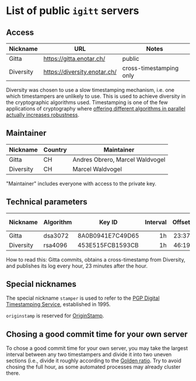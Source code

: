 # List of public `igitt` servers

## Access

| Nickname    | URL                          | Notes                   |
| ----------- | ---------------------------- | ----------------------- |
| Gitta       | https://gitta.enotar.ch/     | public                  |
| Diversity   | https://diversity.enotar.ch/ | cross-timestamping only |

Diversity was chosen to use a slow timestamping mechanism, i.e. one which
timestampers are unlikely to use. This is used to achieve diversity in the
cryptographic algorithms used. Timestamping is one of the few applications
of cryptography where [offering different algorithms in parallel actually
increases robustness](./Cryptography.md#algorithm-diversity).

## Maintainer

| Nickname    | Country | Maintainer                      |
| ----------- | ------- | ------------------------------- |
| Gitta       | CH      | Andres Obrero, Marcel Waldvogel |
| Diversity   | CH      | Marcel Waldvogel                |

"Maintainer" includes everyone with access to the private key.

## Technical parameters

| Nickname    | Algorithm | Key ID           | Interval | Offset | Timestamped by |
| ----------- | --------- | ---------------- | --------:| ------:| -------------- |
| Gitta       | dsa3072   | 8A0B0941E7C49D65 |       1h |  23:37 | Diversity      |
| Diversity   | rsa4096   | 453E515FCB1593CB |       1h |  46:19 | Gitta          |

How to read this: Gitta commits, obtains a cross-timestamp from Diversity, and
publishes its log every hour, 23 minutes after the hour.

## Special nicknames

The special nickname `stamper` is used to refer to the [PGP Digital
Timestamping Service](http://www.itconsult.co.uk/stamper.htm),
established in 1995.

`originstamp` is reserved for [OriginStamp](https://originstamp.org).

## Chosing a good commit time for your own server

To chose a good commit time for your own server, you may take the largest
interval between any two timestampers and divide it into two uneven sections
(i.e., divide it roughly according to the [Golden
ratio](https://en.wikipedia.org/wiki/Golden_ratio). Try to avoid chosing
the full hour, as some automated processes may already cluster there.
